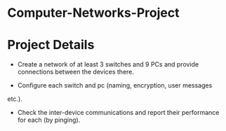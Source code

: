# Computer-Networks-Project


# Project Details

- Create a network of at least 3 switches and 9 PCs and provide connections between the devices there.

- Configure each switch and pc (naming, encryption, user messages

etc.).

- Check the inter-device communications and report their performance for each (by pinging).
